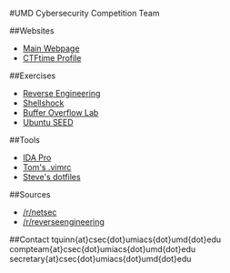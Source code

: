 #UMD Cybersecurity Competition Team

##Websites
- [Main Webpage](http://csec.umd.edu)  
- [CTFtime Profile](https://ctftime.org/team/22066)  

##Exercises
- [Reverse Engineering](http://ter.ps/ReverseEng)  
- [Shellshock](http://ter.ps/how2shsk)  
- [Buffer Overflow Lab](http://ter.ps/buffer)  
- [Ubuntu SEED](http://www.cis.syr.edu/~wedu/seed/lab_env.html)  

##Tools
- [IDA Pro](bit.ly/1HHt03F)  
- [Tom's .vimrc](http://github.com/eronage/.vim)  
- [Steve's dotfiles](https://github.com/SmartestDoge/dotfiles)  

##Sources
- [/r/netsec](http://reddit.com/r/netsec)  
- [/r/reverseengineering](http://reddit.com/r/reverseengineering)  

##Contact
tquinn{at}csec{dot}umiacs{dot}umd{dot}edu  
compteam{at}csec{dot}umiacs{dot}umd{dot}edu  
secretary{at}csec{dot}umiacs{dot}umd{dot}edu  
